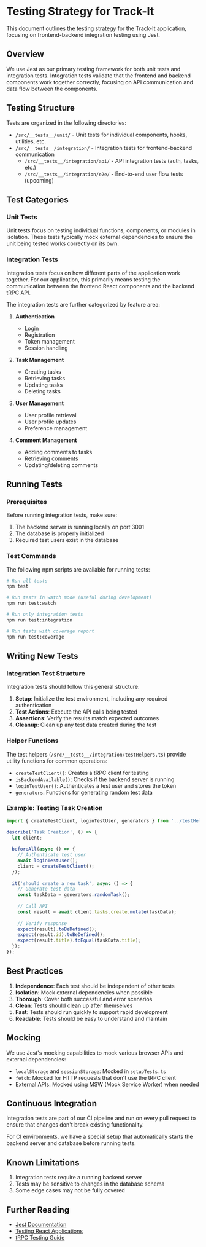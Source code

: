 # Testing Strategy for Track-It

This document outlines the testing strategy for the Track-It application, focusing on frontend-backend integration testing using Jest.

## Overview

We use Jest as our primary testing framework for both unit tests and integration tests. Integration tests validate that the frontend and backend components work together correctly, focusing on API communication and data flow between the components.

## Testing Structure

Tests are organized in the following directories:

- `/src/__tests__/unit/` - Unit tests for individual components, hooks, utilities, etc.
- `/src/__tests__/integration/` - Integration tests for frontend-backend communication
  - `/src/__tests__/integration/api/` - API integration tests (auth, tasks, etc.)
  - `/src/__tests__/integration/e2e/` - End-to-end user flow tests (upcoming)

## Test Categories

### Unit Tests

Unit tests focus on testing individual functions, components, or modules in isolation. These tests typically mock external dependencies to ensure the unit being tested works correctly on its own.

### Integration Tests

Integration tests focus on how different parts of the application work together. For our application, this primarily means testing the communication between the frontend React components and the backend tRPC API.

The integration tests are further categorized by feature area:

1. **Authentication**
   - Login
   - Registration
   - Token management
   - Session handling

2. **Task Management**
   - Creating tasks
   - Retrieving tasks
   - Updating tasks
   - Deleting tasks

3. **User Management**
   - User profile retrieval
   - User profile updates
   - Preference management

4. **Comment Management**
   - Adding comments to tasks
   - Retrieving comments
   - Updating/deleting comments

## Running Tests

### Prerequisites

Before running integration tests, make sure:

1. The backend server is running locally on port 3001
2. The database is properly initialized
3. Required test users exist in the database

### Test Commands

The following npm scripts are available for running tests:

```bash
# Run all tests
npm test

# Run tests in watch mode (useful during development)
npm run test:watch

# Run only integration tests
npm run test:integration

# Run tests with coverage report
npm run test:coverage
```

## Writing New Tests

### Integration Test Structure

Integration tests should follow this general structure:

1. **Setup**: Initialize the test environment, including any required authentication
2. **Test Actions**: Execute the API calls being tested
3. **Assertions**: Verify the results match expected outcomes
4. **Cleanup**: Clean up any test data created during the test

### Helper Functions

The test helpers (`/src/__tests__/integration/testHelpers.ts`) provide utility functions for common operations:

- `createTestClient()`: Creates a tRPC client for testing
- `isBackendAvailable()`: Checks if the backend server is running
- `loginTestUser()`: Authenticates a test user and stores the token
- `generators`: Functions for generating random test data

### Example: Testing Task Creation

```typescript
import { createTestClient, loginTestUser, generators } from '../testHelpers';

describe('Task Creation', () => {
  let client;
  
  beforeAll(async () => {
    // Authenticate test user
    await loginTestUser();
    client = createTestClient();
  });
  
  it('should create a new task', async () => {
    // Generate test data
    const taskData = generators.randomTask();
    
    // Call API
    const result = await client.tasks.create.mutate(taskData);
    
    // Verify response
    expect(result).toBeDefined();
    expect(result.id).toBeDefined();
    expect(result.title).toEqual(taskData.title);
  });
});
```

## Best Practices

1. **Independence**: Each test should be independent of other tests
2. **Isolation**: Mock external dependencies when possible
3. **Thorough**: Cover both successful and error scenarios
4. **Clean**: Tests should clean up after themselves
5. **Fast**: Tests should run quickly to support rapid development
6. **Readable**: Tests should be easy to understand and maintain

## Mocking

We use Jest's mocking capabilities to mock various browser APIs and external dependencies:

- `localStorage` and `sessionStorage`: Mocked in `setupTests.ts`
- `fetch`: Mocked for HTTP requests that don't use the tRPC client
- External APIs: Mocked using MSW (Mock Service Worker) when needed

## Continuous Integration

Integration tests are part of our CI pipeline and run on every pull request to ensure that changes don't break existing functionality.

For CI environments, we have a special setup that automatically starts the backend server and database before running tests.

## Known Limitations

1. Integration tests require a running backend server
2. Tests may be sensitive to changes in the database schema
3. Some edge cases may not be fully covered

## Further Reading

- [Jest Documentation](https://jestjs.io/docs/getting-started)
- [Testing React Applications](https://reactjs.org/docs/testing.html)
- [tRPC Testing Guide](https://trpc.io/docs/v10/testing)